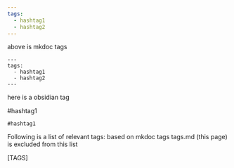 ```yaml
---
tags:
  - hashtag1
  - hashtag2
---
```

 above is mkdoc tags
```commandline
---
tags:
  - hashtag1
  - hashtag2
---
```

here is a obsidian tag

#hashtag1

`#hashtag1`

Following is a list of relevant tags: based on mkdoc tags
tags.md (this page) is excluded from this list

[TAGS]
